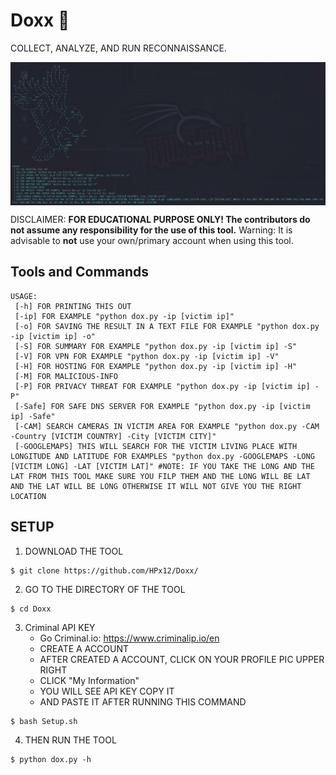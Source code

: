 # Doxx 🔎

COLLECT, ANALYZE, AND RUN RECONNAISSANCE.

<p align="center">
<img align="center" src="images/Screenshot.png" width="900">
</p>

DISCLAIMER: **FOR EDUCATIONAL PURPOSE ONLY! The contributors do not assume any responsibility for the use of this tool.**
Warning: It is advisable to **not** use your own/primary account when using this tool.


## Tools and Commands
```
USAGE: 
 [-h] FOR PRINTING THIS OUT
 [-ip] FOR EXAMPLE "python dox.py -ip [victim ip]"
 [-o] FOR SAVING THE RESULT IN A TEXT FILE FOR EXAMPLE "python dox.py -ip [victim ip] -o"
 [-S] FOR SUMMARY FOR EXAMPLE "python dox.py -ip [victim ip] -S"
 [-V] FOR VPN FOR EXAMPLE "python dox.py -ip [victim ip] -V"
 [-H] FOR HOSTING FOR EXAMPLE "python dox.py -ip [victim ip] -H"
 [-M] FOR MALICIOUS-INFO
 [-P] FOR PRIVACY THREAT FOR EXAMPLE "python dox.py -ip [victim ip] -P"
 [-Safe] FOR SAFE DNS SERVER FOR EXAMPLE "python dox.py -ip [victim ip] -Safe"
 [-CAM] SEARCH CAMERAS IN VICTIM AREA FOR EXAMPLE "python dox.py -CAM -Country [VICTIM COUNTRY] -City [VICTIM CITY]"
 [-GOOGLEMAPS] THIS WILL SEARCH FOR THE VICTIM LIVING PLACE WITH LONGITUDE AND LATITUDE FOR EXAMPLES "python dox.py -GOOGLEMAPS -LONG [VICTIM LONG] -LAT [VICTIM LAT]" #NOTE: IF YOU TAKE THE LONG AND THE LAT FROM THIS TOOL MAKE SURE YOU FILP THEM AND THE LONG WILL BE LAT AND THE LAT WILL BE LONG OTHERWISE IT WILL NOT GIVE YOU THE RIGHT LOCATION
```



## SETUP
1. DOWNLOAD THE TOOL
```
$ git clone https://github.com/HPx12/Doxx/
```
2. GO TO THE DIRECTORY OF THE TOOL
```
$ cd Doxx
```
3. Criminal API KEY
   - Go Criminal.io:  https://www.criminalip.io/en
   - CREATE A ACCOUNT
   - AFTER CREATED A ACCOUNT, CLICK ON YOUR PROFILE PIC UPPER RIGHT
   - CLICK "My Information"
   - YOU WILL SEE API KEY COPY IT
   - AND PASTE IT AFTER RUNNING THIS COMMAND
```
$ bash Setup.sh
```
4. THEN RUN THE TOOL
```
$ python dox.py -h
```
